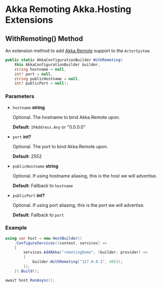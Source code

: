 # Akka Remoting Akka.Hosting Extensions

## WithRemoting() Method

An extension method to add [Akka.Remote](https://getakka.net/articles/remoting/index.html) support to the `ActorSystem`.

```csharp
public static AkkaConfigurationBuilder WithRemoting(
    this AkkaConfigurationBuilder builder,
    string hostname = null,
    int? port = null,
    string publicHostname = null,
    int? publicPort = null);
```

### Parameters
* `hostname` __string__

  Optional. The hostname to bind Akka.Remote upon.

  __Default__: `IPAddress.Any` or "0.0.0.0"

* `port` __int?__

  Optional. The port to bind Akka.Remote upon.

  __Default__: 2552

* `publicHostname` __string__

  Optional. If using hostname aliasing, this is the host we will advertise.

  __Default__: Fallback to `hostname`

* `publicPort` __int?__

  Optional. If using port aliasing, this is the port we will advertise.

  __Default__: Fallback to `port`

### Example

```csharp
using var host = new HostBuilder()
    .ConfigureServices((context, services) =>
    {
        services.AddAkka("remotingDemo", (builder, provider) =>
        {
            builder.WithRemoting("127.0.0.1", 4053);
        });
    }).Build();

await host.RunAsync();
```

